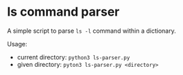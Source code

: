 # ls command parser

A simple script to parse `ls -l` command within a dictionary.

Usage:

- current directory: `python3 ls-parser.py`
- given directory: `pyton3 ls-parser.py <directory>`
